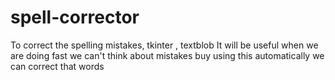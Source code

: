 # spell-corrector
To correct the spelling mistakes, tkinter , textblob
It will be useful  when we are doing fast we can't think about mistakes buy using this automatically we can correct that words

